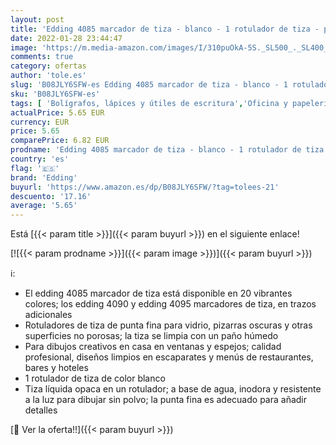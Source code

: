 ```yaml
---
layout: post
title: 'Edding 4085 marcador de tiza - blanco - 1 rotulador de tiza - punta redonda 1-2 mm - rotuladores para cristal borrables - para pizarras  vidrio y espejos - tiza líquida de cobertura opaca'
date: 2022-01-28 23:44:47
image: 'https://m.media-amazon.com/images/I/310puOkA-5S._SL500_._SL400_.jpg'
comments: true
category: ofertas
author: 'tole.es'
slug: 'B08JLY6SFW-es Edding 4085 marcador de tiza - blanco - 1 rotulador de...'
sku: 'B08JLY6SFW-es'
tags: [ 'Bolígrafos, lápices y útiles de escritura','Oficina y papelería','Rotuladores permanentes','Rotuladores y subrayadores','edding','rotulador','rotuladores', ]
actualPrice: 5.65 EUR
currency: EUR
price: 5.65
comparePrice: 6.82 EUR
prodname: 'Edding 4085 marcador de tiza - blanco - 1 rotulador de tiza - punta redonda 1-2 mm - rotuladores para cristal borrables - para pizarras  vidrio y espejos - tiza líquida de cobertura opaca'
country: 'es'
flag: '🇪🇸'
brand: 'Edding'
buyurl: 'https://www.amazon.es/dp/B08JLY6SFW/?tag=tolees-21'
descuento: '17.16'
average: '5.65'
---
```


Está [{{< param title >}}]({{< param buyurl >}}) en el siguiente enlace!

[![{{< param prodname >}}]({{< param image >}})]({{< param buyurl >}})

ℹ️:

- El edding 4085 marcador de tiza está disponible en 20 vibrantes colores; los edding 4090 y edding 4095 marcadores de tiza, en trazos adicionales
- Rotuladores de tiza de punta fina para vidrio, pizarras oscuras y otras superficies no porosas; la tiza se limpia con un paño húmedo
- Para dibujos creativos en casa en ventanas y espejos; calidad profesional, diseños limpios en escaparates y menús de restaurantes, bares y hoteles
- 1 rotulador de tiza de color blanco
- Tiza líquida opaca en un rotulador; a base de agua, inodora y resistente a la luz para dibujar sin polvo; la punta fina es adecuado para añadir detalles

[🛒 Ver la oferta!!]({{< param buyurl >}})
